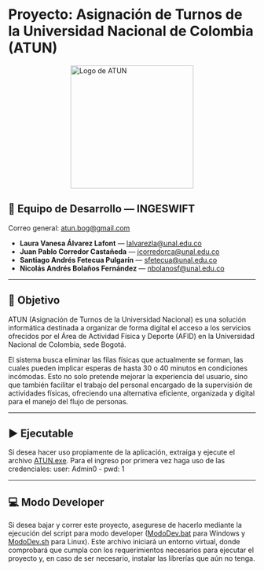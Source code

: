 # Proyecto: Asignación de Turnos de la Universidad Nacional de Colombia (ATUN)

<div style="display: flex; justify-content: center;">
  <img src="Documentación/Diagramas/LogoATUN.png" alt="Logo de ATUN" width=250 />
</div>

## 👥 Equipo de Desarrollo — INGESWIFT
Correo general: [atun.bog@gmail.com](mailto:atun.bog@gmail.com)  

- **Laura Vanesa Álvarez Lafont** — [lalvarezla@unal.edu.co](mailto:lalvarezla@unal.edu.co)  
- **Juan Pablo Corredor Castañeda** — [jcorredorca@unal.edu.co](mailto:jcorredorca@unal.edu.co)  
- **Santiago Andrés Fetecua Pulgarín** — [sfetecua@unal.edu.co](mailto:sfetecua@unal.edu.co)  
- **Nicolás Andrés Bolaños Fernández** — [nbolanosf@unal.edu.co](mailto:nbolanosf@unal.edu.co)

---

## 🎯 Objetivo
ATUN (Asignación de Turnos de la Universidad Nacional) es una solución 
informática destinada a organizar de forma digital el acceso a los servicios ofrecidos 
por  el  Área de Actividad Física y Deporte (AFID) en la Universidad Nacional de 
Colombia, sede Bogotá. 
 
El sistema busca eliminar las filas físicas que actualmente se forman, las 
cuales  pueden  implicar  esperas  de  hasta  30  o  40  minutos  en  condiciones 
incómodas.  Esto  no  solo  pretende  mejorar  la  experiencia  del  usuario,  sino  que 
también facilitar el trabajo del personal encargado de la supervisión de actividades 
físicas, ofreciendo una alternativa eficiente, organizada y digital para el manejo del 
flujo de personas.

---
## ▶️ Ejecutable
Si desea hacer uso propiamente de la aplicación, extraiga y ejecute el archivo [ATUN.exe](Proyecto/dist/ATUN.exe). Para el ingreso por primera vez haga uso de las credenciales:
user: Admin0 - pwd: 1

---
## 💻 Modo Developer
Si desea bajar y correr este proyecto, asegurese de hacerlo mediante la ejecución del script para modo developer ([ModoDev.bat](Proyecto/ModoDev.bat) para Windows y [ModoDev.sh](Proyecto/ModoDev.sh) para Linux). Este archivo iniciará un entorno virtual, donde comprobará que cumpla con los requerimientos necesarios para ejecutar el proyecto y, en caso de ser necesario, instalar las librerías que aún no tenga.


